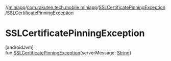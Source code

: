 //[miniapp](../../../index.md)/[com.rakuten.tech.mobile.miniapp](../index.md)/[SSLCertificatePinningException](index.md)/[SSLCertificatePinningException](-s-s-l-certificate-pinning-exception.md)

# SSLCertificatePinningException

[androidJvm]\
fun [SSLCertificatePinningException](-s-s-l-certificate-pinning-exception.md)(serverMessage: [String](https://kotlinlang.org/api/latest/jvm/stdlib/kotlin/-string/index.html))

